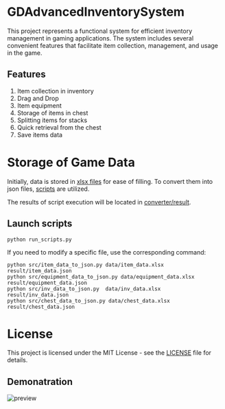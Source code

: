# GDAdvancedInventorySystem

This project represents a functional system for efficient inventory management in gaming applications. The system includes several convenient features that facilitate item collection, management, and usage in the game.

## Features
1. Item collection in inventory
2. Drag and Drop
3. Item equipment
4. Storage of items in chest
5. Splitting items for stacks
6. Quick retrieval from the chest
7. Save items data

# Storage of Game Data
Initially, data is stored in [xlsx files](https://github.com/imitatehappiness/GDAdvancedInventorySystem/tree/main/converter/data) for ease of filling. To convert them into json files, [scripts](https://github.com/imitatehappiness/GDAdvancedInventorySystem/tree/main/converter) are utilized. 

The results of script execution will be located in [converter/result](https://github.com/imitatehappiness/GDAdvancedInventorySystem/tree/main/converter/result).


## Launch scripts
```
python run_scripts.py
```

If you need to modify a specific file, use the corresponding command:

```
python src/item_data_to_json.py data/item_data.xlsx result/item_data.json
python src/equipment_data_to_json.py data/equipment_data.xlsx result/equipment_data.json
python src/inv_data_to_json.py  data/inv_data.xlsx result/inv_data.json
python src/chest_data_to_json.py data/chest_data.xlsx result/chest_data.json
```
# License
This project is licensed under the MIT License - see the [LICENSE](https://github.com/imitatehappiness/GDAdvancedInventorySystem/blob/main/LICENSE) file for details.

## Demonatration
![preview](https://github.com/imitatehappiness/GDAdvancedInventorySystem/assets/79199956/70ea35c2-2479-44ae-867d-9f468f315264)
